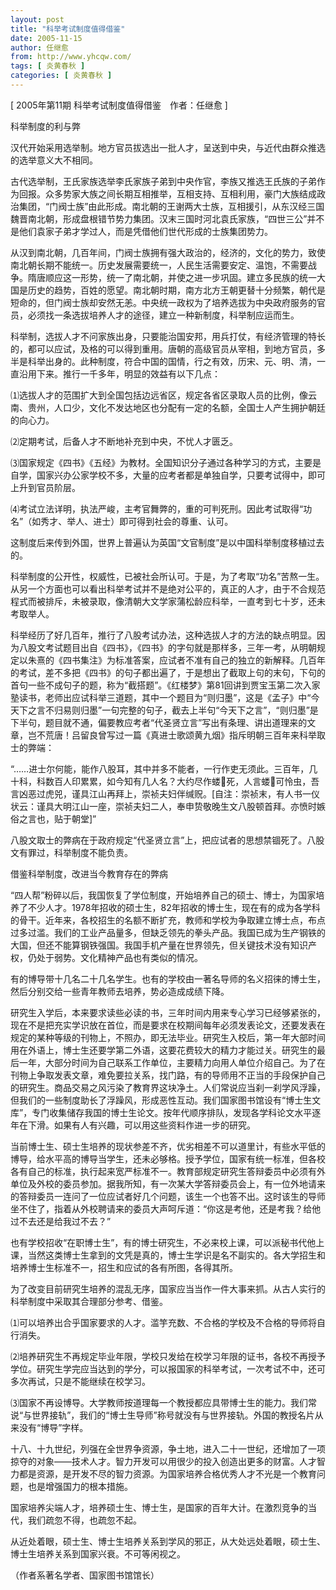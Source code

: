 ```yaml
---
layout: post
title: "科举考试制度值得借鉴"
date: 2005-11-15
author: 任继愈
from: http://www.yhcqw.com/
tags: [ 炎黄春秋 ]
categories: [ 炎黄春秋 ]
---
```



[ 2005年第11期 科举考试制度值得借鉴　作者：任继愈 ]

科举制度的利与弊

汉代开始采用选举制。地方官员拔选出一批人才，呈送到中央，与近代由群众推选的选举意义大不相同。


古代选举制，王氏家族选举李氏家族子弟到中央作官，李族又推选王氏族的子弟作为回报。众多势家大族之间长期互相推举，互相支持、互相利用，豪门大族结成政治集团，“门阀士族”由此形成。南北朝的王谢两大士族，互相援引，从东汉经三国魏晋南北朝，形成盘根错节势力集团。汉末三国时河北袁氏家族，“四世三公”并不是他们袁家子弟才学过人，而是凭借他们世代形成的士族集团势力。


从汉到南北朝，几百年间，门阀士族拥有强大政治的，经济的，文化的势力，致使南北朝长期不能统一。历史发展需要统一，人民生活需要安定、温饱，不需要战争。隋唐顺应这一形势，统一了南北朝，并使之进一步巩固。建立多民族的统一大国是历史的趋势，百姓的愿望。南北朝时期，南方北方王朝更替十分频繁，朝代是短命的，但门阀士族却安然无恙。中央统一政权为了培养选拔为中央政府服务的官员，必须找一条选拔培养人才的途径，建立一种新制度，科举制应运而生。


科举制，选拔人才不问家族出身，只要能治国安邦，用兵打仗，有经济管理的特长的，都可以应试，及格的可以得到重用。唐朝的高级官员从宰相，到地方官员，多半是科举出身的。此种制度，符合中国的国情，行之有效，历宋、元、明、清，一直沿用下来。推行一千多年，明显的效益有以下几点：

⑴选拔人才的范围扩大到全国包括边远省区，规定各省区录取人员的比例，像云南、贵州，人口少，文化不发达地区也分配有一定的名额，全国士人产生拥护朝廷的向心力。

⑵定期考试，后备人才不断地补充到中央，不忧人才匮乏。


⑶国家规定《四书》《五经》为教材。全国知识分子通过各种学习的方式，主要是自学，国家兴办公家学校不多，大量的应考者都是单独自学，只要考试得中，即可上升到官员阶层。

⑷考试立法详明，执法严峻，主考官舞弊的，重的可判死刑。因此考试取得“功名”（如秀才、举人、进士）即可得到社会的尊重、认可。

这制度后来传到外国，世界上普遍认为英国“文官制度”是以中国科举制度移植过去的。


科举制度的公开性，权威性，已被社会所认可。于是，为了考取“功名”苦熬一生。从另一个方面也可以看出科举考试并不是绝对公平的，真正的人才，由于不合规范程式而被排斥，未被录取，像清朝大文学家蒲松龄应科举，一直考到七十岁，还未考取举人。


科举经历了好几百年，推行了八股考试办法，这种选拔人才的方法的缺点明显。因为八股文考试题目出自《四书》，《四书》的字句就是那样多，三年一考，从明朝规定以朱熹的《四书集注》为标准答案，应试者不准有自己的独立的新解释。几百年的考试，差不多把《四书》的句子都出遍了，于是想出了截取上句的末句，下句的首句一些不成句子的题，称为“截搭题”。《红楼梦》第81回讲到贾宝玉第二次入家塾读书，老师出应试科举三道题，其中一个题目为“则归墨”，这是《孟子》中“今天下之言不归易则归墨”一句完整的句子，截去上半句“今天下之言”，“则归墨”是下半句，题目就不通，偏要教应考者“代圣贤立言”写出有条理、讲出道理来的文章，岂不荒唐！吕留良曾写过一篇《真进士歌颂黄九烟》指斥明朝三百年来科举取士的弊端：


“……进士尔何能，能作八股耳，其中并多不能者，一行作吏无须此。三百年，几十科，科数百人印累累，如今知有几人名？大约尽作蝼死，人言蝼可怜虫，吾言凶恶过虎兕，谨具江山再拜上，崇祯夫妇伴缄贶。[自注：崇祯末，有人书一仪状云：谨具大明江山一座，崇祯夫妇二人，奉申贽敬晚生文八股顿首拜。亦愤时嫉俗之言也，贴于朝堂]”

八股文取士的弊病在于政府规定“代圣贤立言”上，把应试者的思想禁锢死了。八股文有罪过，科举制度不能负责。

借鉴科举制度，改进当今教育存在的弊病


“四人帮”粉碎以后，我国恢复了学位制度，开始培养自己的硕士、博士，为国家培养了不少人才。1978年招收的硕士生，82年招收的博士生，现在有的成为各学科的骨干。近年来，各校招生的名额不断扩充，教师和学校为争取建立博士点，布点过多过滥。我们的工业产品量多，但缺乏领先的拳头产品。我国已成为生产钢铁的大国，但还不能算钢铁强国。我国手机产量在世界领先，但关键技术没有知识产权，仍处于弱势。文化精神产品也有类似的情况。

有的博导带十几名二十几名学生。也有的学校由一著名导师的名义招徕的博士生，然后分别交给一些青年教师去培养，势必造成成绩下降。


研究生入学后，本来要求读些必读的书，三年时间内用来专心学习已经够紧张的，现在不是把充实学识放在首位，而是要求在校期间每年必须发表论文，还要发表在规定的某种等级的刊物上，不照办，即无法毕业。研究生入校后，第一年大部时间用在外语上，博士生还要学第二外语，这要花费较大的精力才能过关。研究生的最后一年，大部分时间为自己联系工作单位，主要精力向用人单位介绍自己。为了在刊物上争取发表文章，难免要拉关系，找门路，有的导师用不正当的手段保护自己的研究生。商品交易之风污染了教育界这块净土。人们常说应当刹一刹学风浮躁，但我们的一些制度助长了浮躁风，形成恶性互动。我们国家图书馆设有“博士生文库”，专门收集储存我国的博士生论文。按年代顺序排队，发现各学科论文水平逐年在下滑。如果有人有兴趣，可以用这些资料作进一步的研究。


当前博士生、硕士生培养的现状参差不齐，优劣相差不可以道里计，有些水平低的博导，给水平高的博导当学生，还未必够格。授予学位，国家有统一标准，但各校各有自己的标准，执行起来宽严标准不一。教育部规定研究生答辩委员中必须有外单位及外校的委员参加。据我所知，有一次某大学答辩委员会上，有一位外地请来的答辩委员一连问了一位应试者好几个问题，该生一个也答不出。这时该生的导师坐不住了，指着从外校聘请来的委员大声呵斥道：“你这是考他，还是考我？给他过不去还是给我过不去？”


也有学校招收“在职博士生”，有的博士研究生，不必来校上课，可以派秘书代他上课，当然这类博士生拿到的文凭是真的，博士生学识是名不副实的。各大学招生和培养博士生标准不一，招生和应试的各有所图，各得其所。

为了改变目前研究生培养的混乱无序，国家应当当作一件大事来抓。从古人实行的科举制度中采取其合理部分参考、借鉴。

⑴可以培养出合乎国家要求的人才。滥竽充数、不合格的学校及不合格的导师将自行消失。


⑵培养研究生不再规定毕业年限，学校只发给在校学习年限的证书，各校不再授予学位。研究生学完应当达到的学分，可以报国家的科举考试，一次考试不中，还可多次再试，只是不能继续在校学习。


⑶国家不再设博导。大学教师按道理每一个教授都应具带博士生的能力。我们常说“与世界接轨”，我们的“博士生导师”称号就没有与世界接轨。外国的教授名片从来没有“博导”字样。


十八、十九世纪，列强在全世界争资源，争土地，进入二十一世纪，还增加了一项掠夺的对象——技术人才。智力开发可以用很少的投入创造出更多的财富。人才智力都是资源，是开发不尽的智力资源。为国家培养合格优秀人才不光是一个教育问题，也是增强国力的根本措施。

国家培养尖端人才，培养硕士生、博士生，是国家的百年大计。在激烈竞争的当代，我们疏忽不得，也疏忽不起。

从近处着眼，硕士生、博士生培养关系到学风的邪正，从大处远处着眼，硕士生、博士生培养关系到国家兴衰。不可等闲视之。

（作者系著名学者、国家图书馆馆长）


